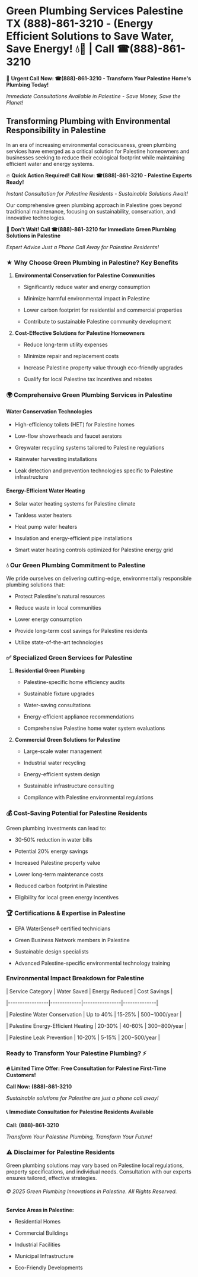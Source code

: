 # Green Plumbing Services Palestine TX (888)-861-3210 - (Energy Efficient Solutions to Save Water, Save Energy! 💧🌿 | Call ☎(888)-861-3210

🚨 **Urgent Call Now: ☎(888)-861-3210 - Transform Your Palestine Home's Plumbing Today!**
*Immediate Consultations Available in Palestine - Save Money, Save the Planet!*

## Transforming Plumbing with Environmental Responsibility in Palestine

In an era of increasing environmental consciousness, green plumbing services have emerged as a critical solution for Palestine homeowners and businesses seeking to reduce their ecological footprint while maintaining efficient water and energy systems. 

🔥 **Quick Action Required! Call Now: ☎(888)-861-3210 - Palestine Experts Ready!**
*Instant Consultation for Palestine Residents - Sustainable Solutions Await!*

Our comprehensive green plumbing approach in Palestine goes beyond traditional maintenance, focusing on sustainability, conservation, and innovative technologies.

🚨 **Don't Wait! Call ☎(888)-861-3210 for Immediate Green Plumbing Solutions in Palestine**
*Expert Advice Just a Phone Call Away for Palestine Residents!*

### ★ Why Choose Green Plumbing in Palestine? Key Benefits

1. **Environmental Conservation for Palestine Communities** 
   - Significantly reduce water and energy consumption
   - Minimize harmful environmental impact in Palestine
   - Lower carbon footprint for residential and commercial properties
   - Contribute to sustainable Palestine community development

2. **Cost-Effective Solutions for Palestine Homeowners** 
   - Reduce long-term utility expenses
   - Minimize repair and replacement costs
   - Increase Palestine property value through eco-friendly upgrades
   - Qualify for local Palestine tax incentives and rebates

### 🌍 Comprehensive Green Plumbing Services in Palestine

#### Water Conservation Technologies
- High-efficiency toilets (HET) for Palestine homes
- Low-flow showerheads and faucet aerators
- Greywater recycling systems tailored to Palestine regulations
- Rainwater harvesting installations
- Leak detection and prevention technologies specific to Palestine infrastructure

#### Energy-Efficient Water Heating
- Solar water heating systems for Palestine climate
- Tankless water heaters
- Heat pump water heaters
- Insulation and energy-efficient pipe installations
- Smart water heating controls optimized for Palestine energy grid

### 💧 Our Green Plumbing Commitment to Palestine

We pride ourselves on delivering cutting-edge, environmentally responsible plumbing solutions that:
- Protect Palestine's natural resources
- Reduce waste in local communities
- Lower energy consumption
- Provide long-term cost savings for Palestine residents
- Utilize state-of-the-art technologies

### ✅ Specialized Green Services for Palestine

1. **Residential Green Plumbing**
   - Palestine-specific home efficiency audits
   - Sustainable fixture upgrades
   - Water-saving consultations
   - Energy-efficient appliance recommendations
   - Comprehensive Palestine home water system evaluations

2. **Commercial Green Solutions for Palestine**
   - Large-scale water management
   - Industrial water recycling
   - Energy-efficient system design
   - Sustainable infrastructure consulting
   - Compliance with Palestine environmental regulations

### 💰 Cost-Saving Potential for Palestine Residents

Green plumbing investments can lead to:
- 30-50% reduction in water bills
- Potential 20% energy savings
- Increased Palestine property value
- Lower long-term maintenance costs
- Reduced carbon footprint in Palestine
- Eligibility for local green energy incentives

### 🏆 Certifications & Expertise in Palestine

- EPA WaterSense® certified technicians
- Green Business Network members in Palestine
- Sustainable design specialists
- Advanced Palestine-specific environmental technology training

### Environmental Impact Breakdown for Palestine

| Service Category | Water Saved | Energy Reduced | Cost Savings |
|-----------------|-------------|----------------|--------------|
| Palestine Water Conservation | Up to 40% | 15-25% | $500-$1000/year |
| Palestine Energy-Efficient Heating | 20-30% | 40-60% | $300-$800/year |
| Palestine Leak Prevention | 10-20% | 5-15% | $200-$500/year |

### Ready to Transform Your Palestine Plumbing? ⚡

**🔥 Limited Time Offer: Free Consultation for Palestine First-Time Customers!**

**Call Now: (888)-861-3210**
*Sustainable solutions for Palestine are just a phone call away!*

#### 📞 Immediate Consultation for Palestine Residents Available

**Call: (888)-861-3210**
*Transform Your Palestine Plumbing, Transform Your Future!*

### ⚠️ Disclaimer for Palestine Residents

Green plumbing solutions may vary based on Palestine local regulations, property specifications, and individual needs. Consultation with our experts ensures tailored, effective strategies.

###### © 2025 Green Plumbing Innovations in Palestine. All Rights Reserved.

**Service Areas in Palestine:** 
- Residential Homes
- Commercial Buildings
- Industrial Facilities
- Municipal Infrastructure
- Eco-Friendly Developments